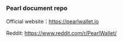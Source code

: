 ### Pearl document repo



Official website：https://pearlwallet.io

Reddit: https://www.reddit.com/r/PearlWallet/